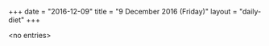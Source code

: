 +++
date = "2016-12-09"
title = "9 December 2016 (Friday)"
layout = "daily-diet"
+++

<p>&lt;no entries&gt;</p>
